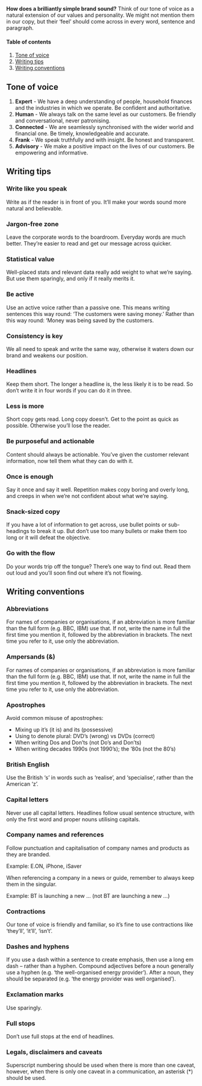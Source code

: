 **How does a brilliantly simple brand sound?** Think of our tone of voice as a natural extension of our values and personality. We might not mention them in our copy, but their ‘feel’ should come across in every word, sentence and paragraph.

#### Table of contents
1. [Tone of voice](#tone-of-voice)
2. [Writing tips](#writing-tips)
3. [Writing conventions](#writing-conventions)

## Tone of voice

1. **Expert** - We have a deep understanding of people, household finances and the industries in which we operate. Be confident and authoritative.
2. **Human** - We always talk on the same level as our customers. Be friendly and conversational, never patronising.
3. **Connected** - We are seamlessly synchronised with the wider world and financial one. Be timely, knowledgeable and accurate.
4. **Frank** - We speak truthfully and with insight. Be honest and transparent.
5. **Advisory** - We make a positive impact on the lives of our customers. Be empowering and informative.

## Writing tips

### Write like you speak
Write as if the reader is in front of you. It’ll make your words sound more natural and believable.

### Jargon-free zone
Leave the corporate words to the boardroom. Everyday words are much better. They’re easier to read and get our message across quicker.

### Statistical value
Well-placed stats and relevant data really add weight to what we’re saying. But use them sparingly, and only if it really merits it.

### Be active
Use an active voice rather than a passive one. This means writing sentences this way round: ‘The customers were saving money.’ Rather than this way round: ‘Money was being saved by the customers.

### Consistency is key
We all need to speak and write the same way, otherwise it waters down our brand and weakens our position.

### Headlines
Keep them short. The longer a headline is, the less likely it is to be read. So don’t write it in four words if you can do it in three.

### Less is more
Short copy gets read. Long copy doesn’t. Get to the point as quick as possible. Otherwise you’ll lose the reader.

### Be purposeful and actionable
Content should always be actionable. You’ve given the customer relevant information, now tell them what they can do with it.
   
### Once is enough
Say it once and say it well. Repetition makes copy boring and overly long, and creeps in when we’re not confident about what we’re saying.

### Snack-sized copy
If you have a lot of information to get across, use bullet points or sub-headings to break it up. But don’t use too many bullets or make them too long or it will defeat the objective.

### Go with the flow
Do your words trip off the tongue? There’s one way to find out. Read them out loud and you’ll soon find out where it’s not flowing.

## Writing conventions

### Abbreviations
For names of companies or organisations, if an abbreviation is more familiar than the full form (e.g. BBC, IBM) use that. If not, write the name in full the first time you mention it, followed by the abbreviation in brackets. The next time you refer to it, use only the abbreviation.

### Ampersands (&)
For names of companies or organisations, if an abbreviation is more familiar than the full form (e.g. BBC, IBM) use that. If not, write the name in full the first time you mention it, followed by the abbreviation in brackets. The next time you refer to it, use only the abbreviation.

### Apostrophes
Avoid common misuse of apostrophes:

- Mixing up it’s (it is) and its (possessive)
- Using to denote plural: DVD’s (wrong) vs DVDs (correct)
- When writing Dos and Don’ts (not Do’s and Don’ts)
- When writing decades 1990s (not 1990’s); the ’80s (not the 80’s)

### British English
Use the British ‘s’ in words such as ‘realise’, and ‘specialise’, rather than the American ‘z’.

### Capital letters
Never use all capital letters. Headlines follow usual sentence structure, with only the first word and proper nouns utilising capitals.

### Company names and references
Follow punctuation and capitalisation of company names and products as they are branded.

Example: E.ON, iPhone, iSaver

When referencing a company in a news or guide, remember to always keep them in the singular.

Example: BT is launching a new ... (not BT are launching a new ...)

### Contractions
Our tone of voice is friendly and familiar, so it’s fine to use contractions like ‘they’ll’, ‘it’ll’, ‘isn’t’.

### Dashes and hyphens
If you use a dash within a sentence to create emphasis, then use a long em dash – rather than a hyphen.
Compound adjectives before a noun generally use a hyphen (e.g. ‘the well-organised energy provider’). After a noun, they should be separated (e.g. ‘the energy provider was well organised’).

### Exclamation marks
Use sparingly.

### Full stops
Don’t use full stops at the end of headlines.

### Legals, disclaimers and caveats
Superscript numbering should be used when there is more than one caveat, however, when there is only one caveat in a communication, an asterisk (*) should be used.
